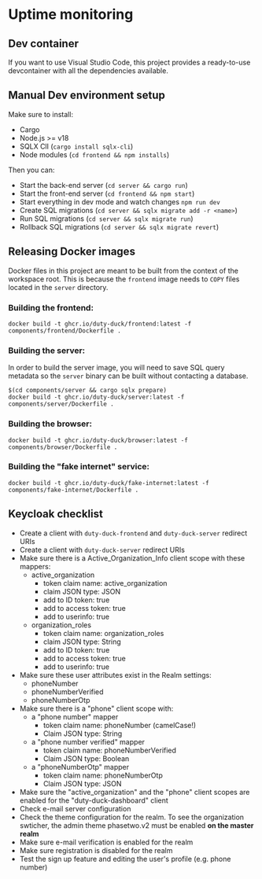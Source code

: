 # Uptime monitoring

## Dev container

If you want to use Visual Studio Code, this project provides a ready-to-use devcontainer with all the dependencies available.

## Manual Dev environment setup

Make sure to install:
- Cargo
- Node.js >= v18
- SQLX ClI (`cargo install sqlx-cli`)
- Node modules (`cd frontend && npm installs`)

Then you can:
- Start the back-end server (`cd server && cargo run`)
- Start the front-end server (`cd frontend && npm start`)
- Start everything in dev mode and watch changes `npm run dev`
- Create SQL migrations (`cd server && sqlx migrate add -r <name>`)
- Run SQL migrations (`cd server && sqlx migrate run`)
- Rollback SQL migrations (`cd server && sqlx migrate revert`)

## Releasing Docker images

Docker files in this project are meant to be built from the context of the workspace root. This is because the `frontend` image needs to `COPY` files located in the `server` directory.

### Building the frontend:

```shell
docker build -t ghcr.io/duty-duck/frontend:latest -f components/frontend/Dockerfile .
```

### Building the server:

In order to build the server image, you will need to save SQL query metadata so the `server` binary can be built without contacting a database.

```shell
$(cd components/server && cargo sqlx prepare)
docker build -t ghcr.io/duty-duck/server:latest -f components/server/Dockerfile .
```

### Building the browser:

```shell
docker build -t ghcr.io/duty-duck/browser:latest -f components/browser/Dockerfile .
```

### Building the "fake internet" service:

```shell
docker build -t ghcr.io/duty-duck/fake-internet:latest -f components/fake-internet/Dockerfile .
```

## Keycloak checklist

- Create a client with `duty-duck-frontend` and `duty-duck-server` redirect URIs
- Create a client with `duty-duck-server` redirect URIs
- Make sure there is a Active_Organization_Info client scope with these mappers:
    - active_organization
        - token claim name: active_organization
        - claim JSON type: JSON
        - add to ID token: true
        - add to access token: true
        - add to userinfo: true
    - organization_roles
        - token claim name: organization_roles
        - claim JSON type: String
        - add to ID token: true
        - add to access token: true
        - add to userinfo: true
- Make sure these user attributes exist in the Realm settings:
    - phoneNumber
    - phoneNumberVerified
    - phoneNumberOtp
- Make sure there is a "phone" client scope with:
    - a "phone number" mapper
        - token claim name: phoneNumber (camelCase!)
        - Claim JSON type: String
    - a "phone number verified" mapper
        - token claim name: phoneNumberVerified
        - Claim JSON type: Boolean
    - a "phoneNumberOtp" mapper
        - token claim name: phoneNumberOtp
        - Claim JSON type: JSON
- Make sure the "active_organization" and the "phone" client scopes are enabled for the "duty-duck-dashboard" client
- Check e-mail server configuration
- Check the theme configuration for the realm. To see the organization swticher, the admin theme phasetwo.v2 must be enabled **on the master realm**
- Make sure e-mail verification is enabled for the realm
- Make sure registration is disabled for the realm
- Test the sign up feature and editing the user's profile (e.g. phone number)
